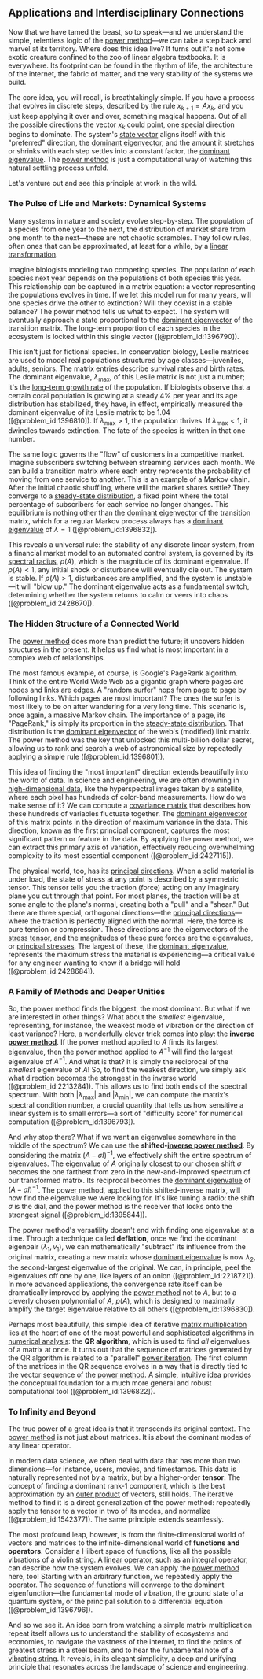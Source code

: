## Applications and Interdisciplinary Connections

Now that we have tamed the beast, so to speak—and we understand the simple, relentless logic of the [power method](@article_id:147527)—we can take a step back and marvel at its territory. Where does this idea live? It turns out it's not some exotic creature confined to the zoo of linear algebra textbooks. It is everywhere. Its footprint can be found in the rhythm of life, the architecture of the internet, the fabric of matter, and the very stability of the systems we build.

The core idea, you will recall, is breathtakingly simple. If you have a process that evolves in discrete steps, described by the rule $x_{k+1} = A x_k$, and you just keep applying it over and over, something magical happens. Out of all the possible directions the vector $x_k$ could point, one special direction begins to dominate. The system's [state vector](@article_id:154113) aligns itself with this "preferred" direction, the [dominant eigenvector](@article_id:147516), and the amount it stretches or shrinks with each step settles into a constant factor, the [dominant eigenvalue](@article_id:142183). The [power method](@article_id:147527) is just a computational way of watching this natural settling process unfold.

Let's venture out and see this principle at work in the wild.

### The Pulse of Life and Markets: Dynamical Systems

Many systems in nature and society evolve step-by-step. The population of a species from one year to the next, the distribution of market share from one month to the next—these are not chaotic scrambles. They follow rules, often ones that can be approximated, at least for a while, by a [linear transformation](@article_id:142586).

Imagine biologists modeling two competing species. The population of each species next year depends on the populations of both species this year. This relationship can be captured in a matrix equation: a vector representing the populations evolves in time. If we let this model run for many years, will one species drive the other to extinction? Will they coexist in a stable balance? The power method tells us what to expect. The system will eventually approach a state proportional to the [dominant eigenvector](@article_id:147516) of the transition matrix. The long-term proportion of each species in the ecosystem is locked within this single vector ([@problem_id:1396790]).

This isn't just for fictional species. In conservation biology, Leslie matrices are used to model real populations structured by age classes—juveniles, adults, seniors. The matrix entries describe survival rates and birth rates. The dominant eigenvalue, $\lambda_{\text{max}}$, of this Leslie matrix is not just a number; it's the [long-term growth rate](@article_id:194259) of the population. If biologists observe that a certain coral population is growing at a steady 4% per year and its age distribution has stabilized, they have, in effect, empirically measured the dominant eigenvalue of its Leslie matrix to be $1.04$ ([@problem_id:1396810]). If $\lambda_{\text{max}} > 1$, the population thrives. If $\lambda_{\text{max}} < 1$, it dwindles towards extinction. The fate of the species is written in that one number.

The same logic governs the "flow" of customers in a competitive market. Imagine subscribers switching between streaming services each month. We can build a transition matrix where each entry represents the probability of moving from one service to another. This is an example of a Markov chain. After the initial chaotic shuffling, where will the market shares settle? They converge to a [steady-state distribution](@article_id:152383), a fixed point where the total percentage of subscribers for each service no longer changes. This equilibrium is nothing other than the [dominant eigenvector](@article_id:147516) of the transition matrix, which for a regular Markov process always has a [dominant eigenvalue](@article_id:142183) of $\lambda = 1$ ([@problem_id:1396832]).

This reveals a universal rule: the stability of any discrete linear system, from a financial market model to an automated control system, is governed by its [spectral radius](@article_id:138490), $\rho(A)$, which is the magnitude of its dominant eigenvalue. If $\rho(A) < 1$, any initial shock or disturbance will eventually die out. The system is stable. If $\rho(A) > 1$, disturbances are amplified, and the system is unstable—it will "blow up." The dominant eigenvalue acts as a fundamental switch, determining whether the system returns to calm or veers into chaos ([@problem_id:2428670]).

### The Hidden Structure of a Connected World

The [power method](@article_id:147527) does more than predict the future; it uncovers hidden structures in the present. It helps us find what is most important in a complex web of relationships.

The most famous example, of course, is Google's PageRank algorithm. Think of the entire World Wide Web as a gigantic graph where pages are nodes and links are edges. A "random surfer" hops from page to page by following links. Which pages are most important? The ones the surfer is most likely to be on after wandering for a very long time. This scenario is, once again, a massive Markov chain. The importance of a page, its "PageRank," is simply its proportion in the [steady-state distribution](@article_id:152383). That distribution is the [dominant eigenvector](@article_id:147516) of the web's (modified) link matrix. The power method was the key that unlocked this multi-billion dollar secret, allowing us to rank and search a web of astronomical size by repeatedly applying a simple rule ([@problem_id:1396801]).

This idea of finding the "most important" direction extends beautifully into the world of data. In science and engineering, we are often drowning in [high-dimensional data](@article_id:138380), like the hyperspectral images taken by a satellite, where each pixel has hundreds of color-band measurements. How do we make sense of it? We can compute a [covariance matrix](@article_id:138661) that describes how these hundreds of variables fluctuate together. The [dominant eigenvector](@article_id:147516) of this matrix points in the direction of maximum variance in the data. This direction, known as the first principal component, captures the most significant pattern or feature in the data. By applying the power method, we can extract this primary axis of variation, effectively reducing overwhelming complexity to its most essential component ([@problem_id:2427115]).

The physical world, too, has its [principal directions](@article_id:275693). When a solid material is under load, the state of stress at any point is described by a symmetric tensor. This tensor tells you the traction (force) acting on any imaginary plane you cut through that point. For most planes, the traction will be at some angle to the plane's normal, creating both a "pull" and a "shear." But there are three special, orthogonal directions—the [principal directions](@article_id:275693)—where the traction is perfectly aligned with the normal. Here, the force is pure tension or compression. These directions are the eigenvectors of the [stress tensor](@article_id:148479), and the magnitudes of these pure forces are the eigenvalues, or [principal stresses](@article_id:176267). The largest of these, the [dominant eigenvalue](@article_id:142183), represents the maximum stress the material is experiencing—a critical value for any engineer wanting to know if a bridge will hold ([@problem_id:2428684]).

### A Family of Methods and Deeper Unities

So, the power method finds the biggest, the most dominant. But what if we are interested in other things? What about the *smallest* eigenvalue, representing, for instance, the weakest mode of vibration or the direction of least variance? Here, a wonderfully clever trick comes into play: the **[inverse power method](@article_id:147691)**. If the power method applied to $A$ finds its largest eigenvalue, then the power method applied to $A^{-1}$ will find the largest eigenvalue of $A^{-1}$. And what is that? It is simply the reciprocal of the *smallest* eigenvalue of $A$! So, to find the weakest direction, we simply ask what direction becomes the strongest in the inverse world ([@problem_id:2213284]). This allows us to find both ends of the spectral spectrum. With both $|\lambda_{\text{max}}|$ and $|\lambda_{\text{min}}|$, we can compute the matrix's spectral condition number, a crucial quantity that tells us how sensitive a linear system is to small errors—a sort of "difficulty score" for numerical computation ([@problem_id:1396793]).

And why stop there? What if we want an eigenvalue somewhere in the middle of the spectrum? We can use the **shifted-[inverse power method](@article_id:147691)**. By considering the matrix $(A - \sigma I)^{-1}$, we effectively shift the entire spectrum of eigenvalues. The eigenvalue of $A$ originally closest to our chosen shift $\sigma$ becomes the one farthest from zero in the new-and-improved spectrum of our transformed matrix. Its reciprocal becomes the [dominant eigenvalue](@article_id:142183) of $(A - \sigma I)^{-1}$. The [power method](@article_id:147527), applied to this shifted-inverse matrix, will now find the eigenvalue we were looking for. It's like tuning a radio: the shift $\sigma$ is the dial, and the power method is the receiver that locks onto the strongest signal ([@problem_id:1395844]).

The power method's versatility doesn't end with finding one eigenvalue at a time. Through a technique called **deflation**, once we find the dominant eigenpair $(\lambda_1, v_1)$, we can mathematically "subtract" its influence from the original matrix, creating a new matrix whose [dominant eigenvalue](@article_id:142183) is now $\lambda_2$, the second-largest eigenvalue of the original. We can, in principle, peel the eigenvalues off one by one, like layers of an onion ([@problem_id:2218721]). In more advanced applications, the convergence rate itself can be dramatically improved by applying the [power method](@article_id:147527) not to $A$, but to a cleverly chosen polynomial of $A$, $p(A)$, which is designed to maximally amplify the target eigenvalue relative to all others ([@problem_id:1396830]).

Perhaps most beautifully, this simple idea of iterative [matrix multiplication](@article_id:155541) lies at the heart of one of the most powerful and sophisticated algorithms in [numerical analysis](@article_id:142143): the **QR algorithm**, which is used to find *all* eigenvalues of a matrix at once. It turns out that the sequence of matrices generated by the QR algorithm is related to a "parallel" [power iteration](@article_id:140833). The first column of the matrices in the QR sequence evolves in a way that is directly tied to the vector sequence of the [power method](@article_id:147527). A simple, intuitive idea provides the conceptual foundation for a much more general and robust computational tool ([@problem_id:1396822]).

### To Infinity and Beyond

The true power of a great idea is that it transcends its original context. The [power method](@article_id:147527) is not just about matrices. It is about the dominant modes of any linear operator.

In modern data science, we often deal with data that has more than two dimensions—for instance, users, movies, and timestamps. This data is naturally represented not by a matrix, but by a higher-order **tensor**. The concept of finding a dominant rank-1 component, which is the best approximation by an [outer product](@article_id:200768) of vectors, still holds. The iterative method to find it is a direct generalization of the power method: repeatedly apply the tensor to a vector in two of its modes, and normalize ([@problem_id:1542377]). The same principle extends seamlessly.

The most profound leap, however, is from the finite-dimensional world of vectors and matrices to the infinite-dimensional world of **functions and operators**. Consider a Hilbert space of functions, like all the possible vibrations of a violin string. A [linear operator](@article_id:136026), such as an integral operator, can describe how the system evolves. We can apply the [power method](@article_id:147527) here, too! Starting with an arbitrary function, we repeatedly apply the operator. The [sequence of functions](@article_id:144381) will converge to the dominant eigenfunction—the fundamental mode of vibration, the ground state of a quantum system, or the principal solution to a differential equation ([@problem_id:1396796]).

And so we see it. An idea born from watching a simple matrix multiplication repeat itself allows us to understand the stability of ecosystems and economies, to navigate the vastness of the internet, to find the points of greatest stress in a steel beam, and to hear the fundamental note of a [vibrating string](@article_id:137962). It reveals, in its elegant simplicity, a deep and unifying principle that resonates across the landscape of science and engineering.